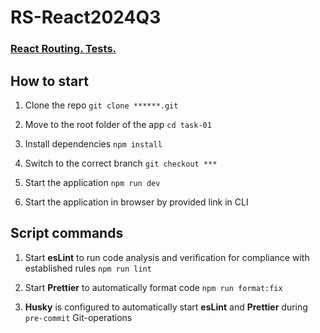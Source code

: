 # RS-React2024Q3

### [React Routing. Tests.](https://github.com/rolling-scopes-school/tasks/blob/master/react/modules/tasks/routing.md)

## How to start

1. Clone the repo `git clone ******.git`

2. Move to the root folder of the app `cd task-01`

3. Install dependencies `npm install`

4. Switch to the correct branch `git checkout ***`

5. Start the application `npm run dev`

6. Start the application in browser by provided link in CLI

## Script commands

1. Start **esLint** to run code analysis and verification for compliance with established rules `npm run lint`

2. Start **Prettier** to automatically format code `npm run format:fix`

3. **Husky** is configured to automatically start **esLint** and **Prettier** during `pre-commit` Git-operations
